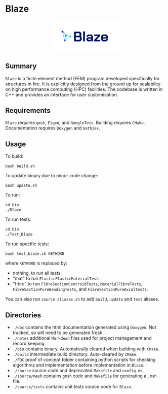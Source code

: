# Blaze

<figure style="text-align:center;">
  <img src="notes/Blaze logo_blue.png" alt="Blaze Logo" style="width:50%">
</figure>

## Summary
`Blaze` is a finite element method (FEM) program developed specifically for structures in fire. It is explicitly designed from the ground up for scalability on high performance computing (HPC) facilities. The codebase is written in C++ and provides an interface for user customisation.

## Requirements
`Blaze` requires `gmsh`, `Eigen`, and `GoogleTest`. Building requires `CMake`.
Documentation requires `Doxygen` and `mathjax`.

## Usage
To build:
```
bash build.sh
```
To update binary due to minor code change:
```
bash update.sh
```
To run:
```
cd bin
./Blaze
```
To run tests:
```
cd bin
./Test_Blaze
```
To run specific tests:
```
bash test_blaze.sh KEYWORD
``` 
where `KEYWORD` is replaced by:
- nothing, to run all tests.
- "mat" to run `ElasticPlasticMaterialTest`.
- "fibre" to run `FibreSectionCentroidTests`, `MaterialFibreTests`, `FibreSectionPureBendingTests`, and `FibreSectionPureAxialTests`.

You can also run `source aliases.sh` to add `build`, `update` and `test` aliases.

## Directories
- `./doc` contains the html documentation generated using `Doxygen`. Not tracked, so will need to be generated fresh.
- `./notes` additional `Markdown` files used for project management and record keeping.
- `./bin` contains binary. Automatically cleared when building with `CMake`.
- `./build` intermediate build directory. Auto-cleared by `CMake`.
- `./POC` proof of concept folder containing python scripts for checking algorithms and implementation before implementation in `Blaze`.
- `./source` source code and deprecated `Makefile` and `config.mk`.
- `./source/mesh` contains `gmsh` code and `Makefile` for generating a `.msh` file.
- `./source/tests` contains unit tests source code for `Blaze`.






